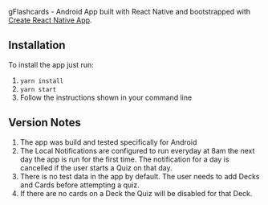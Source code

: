 gFlashcards - Android App built with React Native and bootstrapped with [Create React Native App](https://github.com/react-community/create-react-native-app).

## Installation

To install the app just run:

1. `yarn install`
2. `yarn start`
3. Follow the instructions shown in your command line

## Version Notes

1. The app was build and tested specifically for Android
2. The Local Notifications are configured to run everyday at 8am the next day the app is run for the first time. The notification for a day is cancelled if the user starts a Quiz on that day.
3. There is no test data in the app by default. The user needs to add Decks and Cards before attempting a quiz.
4. If there are no cards on a Deck the Quiz will be disabled for that Deck.